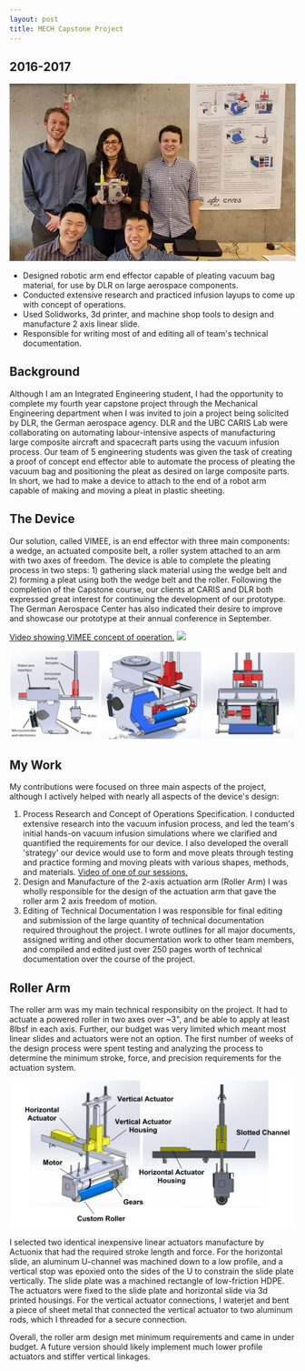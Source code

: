 ```yaml
---
layout: post
title: MECH Capstone Project
---
```


## 2016-2017
![](/images/VIMEE/team_pic.png "VIMEE Team Pic")
* Designed robotic arm end effector capable of pleating vacuum bag material, for use by DLR on large aerospace components.
* Conducted extensive research and practiced infusion layups to come up with concept of operations.
* Used Solidworks, 3d printer, and machine shop tools to design and manufacture 2 axis linear slide.
* Responsible for writing most of and editing all of team's technical documentation. 
<!--more-->
## Background
Although I am an Integrated Engineering student, I had the opportunity to complete my fourth year capstone project through the Mechanical Engineering department when I was invited to join a project being solicited by DLR, the German aerospace agency. DLR and the UBC CARIS Lab were collaborating on automating labour-intensive aspects of manufacturing large composite aircraft and spacecraft parts using the vacuum infusion process. Our team of 5 engineering students was given the task of creating a proof of concept end effector able to automate the process of pleating the vacuum bag and positioning the pleat as desired on large composite parts. In short, we had to make a device to attach to the end of a robot arm capable of making and moving a pleat in plastic sheeting. 

## The Device
Our solution, called VIMEE, is an end effector with three main components: a wedge, an actuated composite belt, a roller system attached to an arm with two axes of freedom. The device is able to complete the pleating process in two steps: 1) gathering slack material using the wedge belt and 2) forming a pleat using both the wedge belt and the roller. Following the completion of the Capstone course, our clients at CARIS and DLR both expressed great interest for continuing the development of our prototype. The German Aerospace Center has also indicated their desire to improve and showcase our prototype at their annual conference in September. 

[Video showing VIMEE concept of operation.](https://drive.google.com/open?id=0B5GbKttLFIOpTGM3bk9yaW10Wm8)
![](/images/VIMEE/On_Arm)


![Render of VIMEE](/images/VIMEE/Render_three.png "Render of VIMEE")

## My Work
My contributions were focused on three main aspects of the project, although I actively helped with nearly all aspects of the device's design:
1. Process Research and Concept of Operations Specification.
I conducted extensive research into the vacuum infusion process, and led the team's initial hands-on vacuum infusion simulations where we clarified and quantified the requirements for our device. I also developed the overall 'strategy' our device would use to form and move pleats through testing and practice forming and moving pleats with various shapes, methods, and materials. [Video of one of our sessions.](https://youtu.be/2NzTdo-pPYk?t=1m36s)
2. Design and Manufacture of the 2-axis actuation arm (Roller Arm)
I was wholly responsible for the design of the actuation arm that gave the roller arm 2 axis freedom of motion. 
3. Editing of Technical Documentation
I was responsible for final editing and submission of the large quantity of technical documentation required throughout the project. I wrote outlines for all major documents, assigned writing and other documentation work to other team members, and compiled and edited just over 250 pages worth of technical documentation over the course of the project. 

## Roller Arm
The roller arm was my main technical responsibity on the project. It had to actuate a powered roller in two axes over ~3", and be able to apply at least 8lbsf in each axis. Further, our budget was very limited which meant most linear slides and actuators were not an option. The first number of weeks of the design process were spent testing and analyzing the process to determine the minimum stroke, force, and precision requirements for the actuation system. 

![Roller Arm](/images/VIMEE/Roller_Arm.png "Please Forgive the off-white background!")

I selected two identical inexpensive linear actuators manufacture by Actuonix that had the required stroke length and force. For the horizontal slide, an aluminum U-channel was machined down to a low profile, and a vertical stop was epoxied onto the sides of the U to constrain the slide plate vertically. The slide plate was a machined rectangle of low-friction HDPE. The actuators were fixed to the slide plate and horizontal slide via 3d printed housings. For the vertical actuator connections, I waterjet and bent a piece of sheet metal that connected the vertical actuator to two aluminum rods, which I threaded for a secure connection. 

Overall, the roller arm design met minimum requirements and came in under budget. A future version should likely implement much lower profile actuators and stiffer vertical linkages. 
